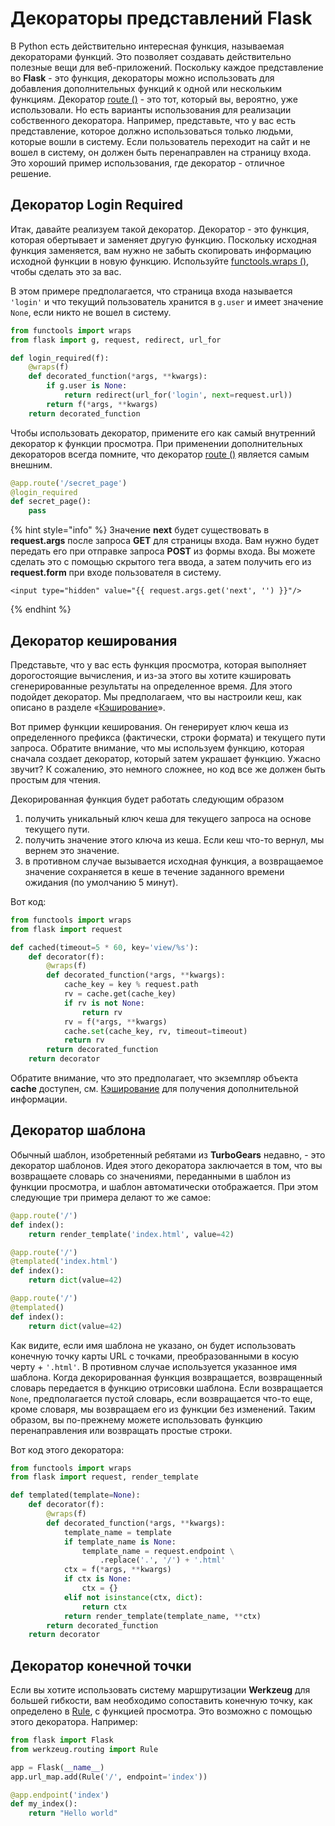 # Декораторы представлений Flask

В Python есть действительно интересная функция, называемая декораторами функций. Это позволяет создавать действительно полезные вещи для веб-приложений. Поскольку каждое представление во **Flask** - это функция, декораторы можно использовать для добавления дополнительных функций к одной или нескольким функциям. Декоратор [route ()](../api-dokumentaciya-flask/obekt-prilozheniya-flask.md#route) - это тот, который вы, вероятно, уже использовали. Но есть варианты использования для реализации собственного декоратора. Например, представьте, что у вас есть представление, которое должно использоваться только людьми, которые вошли в систему. Если пользователь переходит на сайт и не вошел в систему, он должен быть перенаправлен на страницу входа. Это хороший пример использования, где декоратор - отличное решение.

## Декоратор Login Required

Итак, давайте реализуем такой декоратор. Декоратор - это функция, которая обертывает и заменяет другую функцию. Поскольку исходная функция заменяется, вам нужно не забыть скопировать информацию исходной функции в новую функцию. Используйте [functools.wraps ()](https://docs.python.org/3/library/functools.html#functools.wraps), чтобы сделать это за вас.

В этом примере предполагается, что страница входа называется `'login'` и что текущий пользователь хранится в `g.user` и имеет значение `None`, если никто не вошел в систему.

```python
from functools import wraps
from flask import g, request, redirect, url_for

def login_required(f):
    @wraps(f)
    def decorated_function(*args, **kwargs):
        if g.user is None:
            return redirect(url_for('login', next=request.url))
        return f(*args, **kwargs)
    return decorated_function
```

Чтобы использовать декоратор, примените его как самый внутренний декоратор к функции просмотра. При применении дополнительных декораторов всегда помните, что декоратор [route ()](../api-dokumentaciya-flask/obekt-prilozheniya-flask.md#route) является самым внешним.

```python
@app.route('/secret_page')
@login_required
def secret_page():
    pass
```

{% hint style="info" %}
Значение **next** будет существовать в **request.args** после запроса **GET** для страницы входа. Вам нужно будет передать его при отправке запроса **POST** из формы входа. Вы можете сделать это с помощью скрытого тега ввода, а затем получить его из **request.form** при входе пользователя в систему.

```markup
<input type="hidden" value="{{ request.args.get('next', '') }}"/>
```
{% endhint %}

## Декоратор кеширования

Представьте, что у вас есть функция просмотра, которая выполняет дорогостоящие вычисления, и из-за этого вы хотите кэшировать сгенерированные результаты на определенное время. Для этого подойдет декоратор. Мы предполагаем, что вы настроили кеш, как описано в разделе «[Кэширование](keshirovanie-flask.md)».

Вот пример функции кеширования. Он генерирует ключ кеша из определенного префикса (фактически, строки формата) и текущего пути запроса. Обратите внимание, что мы используем функцию, которая сначала создает декоратор, который затем украшает функцию. Ужасно звучит? К сожалению, это немного сложнее, но код все же должен быть простым для чтения.

Декорированная функция будет работать следующим образом

1. получить уникальный ключ кеша для текущего запроса на основе текущего пути.
2. получить значение этого ключа из кеша. Если кеш что-то вернул, мы вернем это значение.
3. в противном случае вызывается исходная функция, а возвращаемое значение сохраняется в кеше в течение заданного времени ожидания (по умолчанию 5 минут).

Вот код:

```python
from functools import wraps
from flask import request

def cached(timeout=5 * 60, key='view/%s'):
    def decorator(f):
        @wraps(f)
        def decorated_function(*args, **kwargs):
            cache_key = key % request.path
            rv = cache.get(cache_key)
            if rv is not None:
                return rv
            rv = f(*args, **kwargs)
            cache.set(cache_key, rv, timeout=timeout)
            return rv
        return decorated_function
    return decorator
```

Обратите внимание, что это предполагает, что экземпляр объекта **cache** доступен, см. [Кэширование](keshirovanie-flask.md) для получения дополнительной информации.

## Декоратор шаблона

Обычный шаблон, изобретенный ребятами из **TurboGears** недавно, - это декоратор шаблонов. Идея этого декоратора заключается в том, что вы возвращаете словарь со значениями, переданными в шаблон из функции просмотра, и шаблон автоматически отображается. При этом следующие три примера делают то же самое:

```python
@app.route('/')
def index():
    return render_template('index.html', value=42)

@app.route('/')
@templated('index.html')
def index():
    return dict(value=42)

@app.route('/')
@templated()
def index():
    return dict(value=42)
```

Как видите, если имя шаблона не указано, он будет использовать конечную точку карты URL с точками, преобразованными в косую черту + `'.html'`. В противном случае используется указанное имя шаблона. Когда декорированная функция возвращается, возвращенный словарь передается в функцию отрисовки шаблона. Если возвращается `None`, предполагается пустой словарь, если возвращается что-то еще, кроме словаря, мы возвращаем его из функции без изменений. Таким образом, вы по-прежнему можете использовать функцию перенаправления или возвращать простые строки.

Вот код этого декоратора:

```python
from functools import wraps
from flask import request, render_template

def templated(template=None):
    def decorator(f):
        @wraps(f)
        def decorated_function(*args, **kwargs):
            template_name = template
            if template_name is None:
                template_name = request.endpoint \
                    .replace('.', '/') + '.html'
            ctx = f(*args, **kwargs)
            if ctx is None:
                ctx = {}
            elif not isinstance(ctx, dict):
                return ctx
            return render_template(template_name, **ctx)
        return decorated_function
    return decorator
```

## Декоратор конечной точки

Если вы хотите использовать систему маршрутизации **Werkzeug** для большей гибкости, вам необходимо сопоставить конечную точку, как определено в [Rule](https://werkzeug.palletsprojects.com/en/1.0.x/routing/#werkzeug.routing.Rule), с функцией просмотра. Это возможно с помощью этого декоратора. Например:

```python
from flask import Flask
from werkzeug.routing import Rule

app = Flask(__name__)
app.url_map.add(Rule('/', endpoint='index'))

@app.endpoint('index')
def my_index():
    return "Hello world"
```
